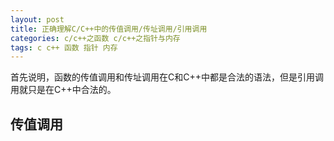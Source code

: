 ```yaml
---
layout: post
title: 正确理解C/C++中的传值调用/传址调用/引用调用
categories: c/c++之函数 c/c++之指针与内存 
tags: c c++ 函数 指针 内存
---
```



首先说明，函数的传值调用和传址调用在C和C++中都是合法的语法，但是引用调用就只是在C++中合法的。

传值调用
----
